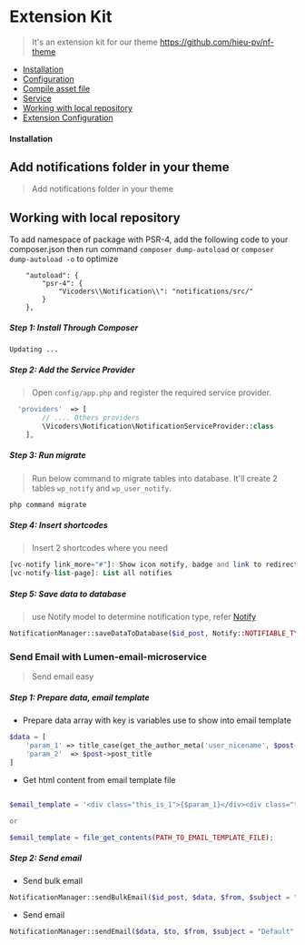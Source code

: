 # Extension Kit
 > It's an extension kit for our theme https://github.com/hieu-pv/nf-theme 
 
- [Installation](#installation)
- [Configuration](#configuration)
- [Compile asset file](#compiler)
- [Service](#service)
- [Working with local repository](#local-reposoitory)
- [Extension Configuration](#extension-configuration)

 
<a name="installation"></a>
#### Installation

<a name="local-reposoitory"></a>
## Add notifications folder in your theme
> Add notifications folder in your theme

## Working with local repository
To add namespace of package with PSR-4, add the following code to your composer.json then run command `composer dump-autoload` or `composer dump-autoload -o` to optimize

```
    "autoload": {
        "psr-4": {
            "Vicoders\\Notification\\": "notifications/src/"
        }
    },
```

##### Step 1: Install Through Composer
```
Updating ...
```

<a name="configuration"></a>
##### Step 2: Add the Service Provider
> Open `config/app.php` and register the required service provider.

```php
  'providers'  => [
        // .... Others providers 
        \Vicoders\Notification\NotificationServiceProvider::class
    ],
```

##### Step 3: Run migrate
> Run below command to migrate tables into database. It'll create 2 tables `wp_notify` and `wp_user_notify`.

```php
php command migrate
```

##### Step 4: Insert shortcodes
> Insert 2 shortcodes where you need

```php
[vc-notify link_more="#"]: Show icon notify, badge and link to redirect to list notify page
[vc-notify-list-page]: List all notifies
```

##### Step 5: Save data to database
> use Notify model to determine notification type, refer [Notify](https://github.com/garungabc/notification_with_paginate/blob/master/src/Models/Notify.php)

```php
NotificationManager::saveDataToDatabase($id_post, Notify::NOTIFIABLE_TYPE);
```

<a name="compiler"></a>
### Send Email with Lumen-email-microservice
> Send email easy

##### Step 1: Prepare data, email template

- Prepare data array with key is variables use to show into email template
```php
$data = [
    'param_1' => title_case(get_the_author_meta('user_nicename', $post->post_author)),
    'param_2'  => $post->post_title
]
```


- Get html content from email template file
```php	

$email_template = '<div class="this_is_1">{$param_1}</div><div class="this_is_2">{$param_2}</div>';

or

$email_template = file_get_contents(PATH_TO_EMAIL_TEMPLATE_FILE);
```
##### Step 2: Send email

- Send bulk email
```php
NotificationManager::sendBulkEmail($id_post, $data, $from, $subject = "This is email subject", $email_template);
```

- Send email
```php
NotificationManager::sendEmail($data, $to, $from, $subject = "Default", $email_template);
```
